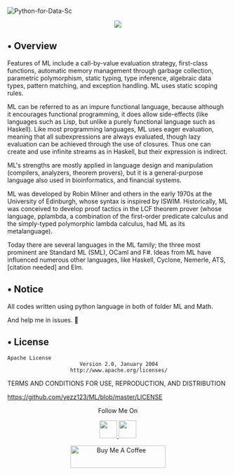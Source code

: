 ![Python-for-Data-Sc](https://user-images.githubusercontent.com/52716203/87849606-d1b94c00-c8e1-11ea-9854-a8fc962dff1f.jpg)

<p align="center">
  <a href="https://github.com/yezz123">
    <img src="https://img.shields.io/github/followers/yezz123?label=Follow&style=social">
  </a>

## • Overview
Features of ML include a call-by-value evaluation strategy, first-class functions, automatic memory management through garbage collection, parametric polymorphism, static typing, type inference, algebraic data types, pattern matching, and exception handling. ML uses static scoping rules.

ML can be referred to as an impure functional language, because although it encourages functional programming, it does allow side-effects (like languages such as Lisp, but unlike a purely functional language such as Haskell). Like most programming languages, ML uses eager evaluation, meaning that all subexpressions are always evaluated, though lazy evaluation can be achieved through the use of closures. Thus one can create and use infinite streams as in Haskell, but their expression is indirect.

ML's strengths are mostly applied in language design and manipulation (compilers, analyzers, theorem provers), but it is a general-purpose language also used in bioinformatics, and financial systems.

ML was developed by Robin Milner and others in the early 1970s at the University of Edinburgh, whose syntax is inspired by ISWIM. Historically, ML was conceived to develop proof tactics in the LCF theorem prover (whose language, pplambda, a combination of the first-order predicate calculus and the simply-typed polymorphic lambda calculus, had ML as its metalanguage).

Today there are several languages in the ML family; the three most prominent are Standard ML (SML), OCaml and F#. Ideas from ML have influenced numerous other languages, like Haskell, Cyclone, Nemerle, ATS,[citation needed] and Elm.

## • Notice
All codes written using python language in both of folder ML and Math.

And help me in issues. 👼

## • License
    Apache License
                           Version 2.0, January 2004
                        http://www.apache.org/licenses/

   TERMS AND CONDITIONS FOR USE, REPRODUCTION, AND DISTRIBUTION
   
https://github.com/yezz123/ML/blob/master/LICENSE

<p align="center">
  Follow Me On
</p>
<p align="center">
  <a href="https://www.youtube.com/channel/UC5ba_E8pgMV0ETCRn7PQzUg?view_as=subscriber">
    <img src="https://www.iconsdb.com/icons/preview/black/youtube-4-xxl.png" width="40" height="40">
  </a>
  <a href="https://instagram.com/froggy__19">
    <img src="http://clipart-library.com/images_k/instagram-png-transparent/instagram-png-transparent-16.png" width="40" height="40">
    </a>
</p>
<p align="center"> <a href="https://www.buymeacoffee.com/tahiri" target="_blank"><img src="https://cdn.buymeacoffee.com/buttons/lato-orange.png" alt="Buy Me A Coffee" style="height: 51px !important;width: 217px !important;" ></a> <p>

